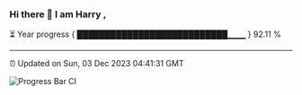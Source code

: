 ### Hi there 👋 I am Harry , 

⏳ Year progress { ███████████████████████████▁▁▁ } 92.11 %

---

⏰ Updated on Sun, 03 Dec 2023 04:41:31 GMT

![Progress Bar CI](https://github.com/duykhang68/duykhang68/workflows/Progress%20Bar%20CI/badge.svg)
